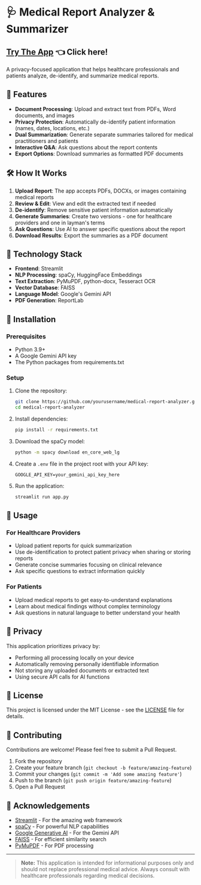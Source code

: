 # 🩺 Medical Report Analyzer & Summarizer

## [Try The App](https://olami2596-medical-summary-llm-app-8e7trw.streamlit.app/) 👈 Click here!

A privacy-focused application that helps healthcare professionals and patients analyze, de-identify, and summarize medical reports.

## 🌟 Features

- **Document Processing**: Upload and extract text from PDFs, Word documents, and images
- **Privacy Protection**: Automatically de-identify patient information (names, dates, locations, etc.)
- **Dual Summarization**: Generate separate summaries tailored for medical practitioners and patients
- **Interactive Q&A**: Ask questions about the report contents
- **Export Options**: Download summaries as formatted PDF documents

## 🛠️ How It Works

1. **Upload Report**: The app accepts PDFs, DOCXs, or images containing medical reports
2. **Review & Edit**: View and edit the extracted text if needed
3. **De-identify**: Remove sensitive patient information automatically
4. **Generate Summaries**: Create two versions - one for healthcare providers and one in layman's terms
5. **Ask Questions**: Use AI to answer specific questions about the report
6. **Download Results**: Export the summaries as a PDF document

## 🔧 Technology Stack

- **Frontend**: Streamlit
- **NLP Processing**: spaCy, HuggingFace Embeddings
- **Text Extraction**: PyMuPDF, python-docx, Tesseract OCR
- **Vector Database**: FAISS
- **Language Model**: Google's Gemini API
- **PDF Generation**: ReportLab

## 🚀 Installation

### Prerequisites

- Python 3.9+
- A Google Gemini API key
- The Python packages from requirements.txt

### Setup

1. Clone the repository:
   ```bash
   git clone https://github.com/yourusername/medical-report-analyzer.git
   cd medical-report-analyzer
   ```

2. Install dependencies:
   ```bash
   pip install -r requirements.txt
   ```

3. Download the spaCy model:
   ```bash
   python -m spacy download en_core_web_lg
   ```

4. Create a `.env` file in the project root with your API key:
   ```
   GOOGLE_API_KEY=your_gemini_api_key_here
   ```

5. Run the application:
   ```bash
   streamlit run app.py
   ```

## 📝 Usage

### For Healthcare Providers

- Upload patient reports for quick summarization
- Use de-identification to protect patient privacy when sharing or storing reports
- Generate concise summaries focusing on clinical relevance
- Ask specific questions to extract information quickly

### For Patients

- Upload medical reports to get easy-to-understand explanations
- Learn about medical findings without complex terminology
- Ask questions in natural language to better understand your health

## 🔐 Privacy

This application prioritizes privacy by:

- Performing all processing locally on your device
- Automatically removing personally identifiable information
- Not storing any uploaded documents or extracted text
- Using secure API calls for AI functions

## 📄 License

This project is licensed under the MIT License - see the [LICENSE](LICENSE) file for details.

## 👥 Contributing

Contributions are welcome! Please feel free to submit a Pull Request.

1. Fork the repository
2. Create your feature branch (`git checkout -b feature/amazing-feature`)
3. Commit your changes (`git commit -m 'Add some amazing feature'`)
4. Push to the branch (`git push origin feature/amazing-feature`)
5. Open a Pull Request

## 🙏 Acknowledgements

- [Streamlit](https://streamlit.io/) - For the amazing web framework
- [spaCy](https://spacy.io/) - For powerful NLP capabilities
- [Google Generative AI](https://ai.google.dev/) - For the Gemini API
- [FAISS](https://github.com/facebookresearch/faiss) - For efficient similarity search
- [PyMuPDF](https://github.com/pymupdf/PyMuPDF) - For PDF processing

---

> **Note:** This application is intended for informational purposes only and should not replace professional medical advice. Always consult with healthcare professionals regarding medical decisions.


